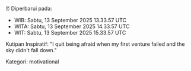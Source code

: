 ⏰ Diperbarui pada:
- WIB: Sabtu, 13 September 2025 13.33.57 UTC
- WITA: Sabtu, 13 September 2025 14.33.57 UTC
- WIT: Sabtu, 13 September 2025 15.33.57 UTC

Kutipan Inspiratif:
"I quit being afraid when my first venture failed and the sky didn't fall down."


Kategori: motivational

